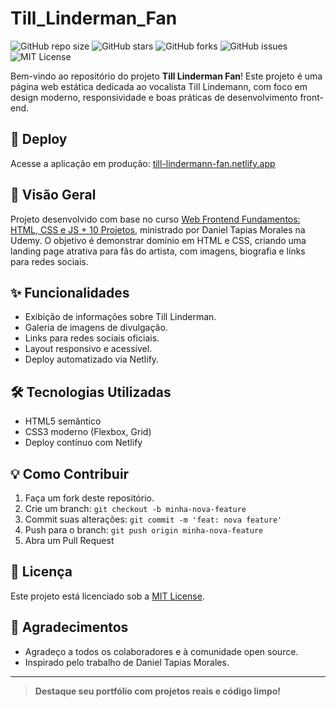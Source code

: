 # Till_Linderman_Fan

![GitHub repo size](https://img.shields.io/github/repo-size/SEU_USUARIO/Till_Linderman_Fan)
![GitHub stars](https://img.shields.io/github/stars/SEU_USUARIO/Till_Linderman_Fan?style=social)
![GitHub forks](https://img.shields.io/github/forks/SEU_USUARIO/Till_Linderman_Fan?style=social)
![GitHub issues](https://img.shields.io/github/issues/SEU_USUARIO/Till_Linderman_Fan)
![MIT License](https://img.shields.io/badge/license-MIT-green)


Bem-vindo ao repositório do projeto **Till Linderman Fan**! Este projeto é uma página web estática dedicada ao vocalista Till Lindemann, com foco em design moderno, responsividade e boas práticas de desenvolvimento front-end.

## 🚀 Deploy

Acesse a aplicação em produção: [till-lindermann-fan.netlify.app](https://till-lindermann-fan.netlify.app)

## 👀 Visão Geral

Projeto desenvolvido com base no curso [Web Frontend Fundamentos: HTML, CSS e JS + 10 Projetos](https://www.udemy.com/course/curso-web-design-fundamentos-aprenda-html-css-e-javascript/?kw=Web+Frontend+Fundamentos%3A+HTML%2C+CSS+e+JS&src=sac), ministrado por Daniel Tapias Morales na Udemy. O objetivo é demonstrar domínio em HTML e CSS, criando uma landing page atrativa para fãs do artista, com imagens, biografia e links para redes sociais.

## ✨ Funcionalidades

- Exibição de informações sobre Till Linderman.
- Galeria de imagens de divulgação.
- Links para redes sociais oficiais.
- Layout responsivo e acessível.
- Deploy automatizado via Netlify.

## 🛠️ Tecnologias Utilizadas

- HTML5 semântico
- CSS3 moderno (Flexbox, Grid)
- Deploy contínuo com Netlify

## 💡 Como Contribuir

1. Faça um fork deste repositório.
2. Crie um branch: `git checkout -b minha-nova-feature`
3. Commit suas alterações: `git commit -m 'feat: nova feature'`
4. Push para o branch: `git push origin minha-nova-feature`
5. Abra um Pull Request

## 📄 Licença

Este projeto está licenciado sob a [MIT License](LICENSE).

## 🤝 Agradecimentos

- Agradeço a todos os colaboradores e à comunidade open source.
- Inspirado pelo trabalho de Daniel Tapias Morales.

---

> **Destaque seu portfólio com projetos reais e código limpo!**
